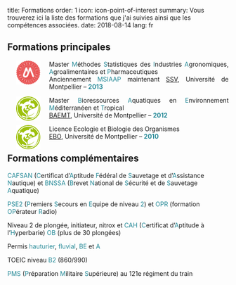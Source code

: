 title: Formations
order: 1
icon: icon-point-of-interest
summary: Vous trouverez ici la liste des formations que j'ai suivies ainsi que les compétences associées.
date: 2018-08-14
lang: fr

## Formations principales

<p style="text-align: justify">
<a href="https://formations.umontpellier.fr/fr/formations/sciences-technologies-sante-STS/master-XB/master-mathematiques-program-fruai0342321nprme157/statistique-pour-les-sciences-de-la-vie-subprogram-pr496.html" target="_blank">
<img align=left src="/pictures/logos/logo_universite_montpellier.png" width="55" height="55" hspace="20"></a>
Master <font color="#238896">M</font>éthodes <font color="#238896">S</font>tatistiques des <font color="#238896">I</font>ndustries <font color="#238896">A</font>gronomiques, <font color="#238896">A</font>groalimentaires et <font color="#238896">P</font>harmaceutiques <br> Anciennement <font color="#238896">MSIAAP</font> maintenant <a href="https://formations.umontpellier.fr/fr/formations/sciences-technologies-sante-STS/master-XB/master-mathematiques-program-fruai0342321nprme157/statistique-pour-les-sciences-de-la-vie-subprogram-pr496.html" target="_blank">SSV</a>, Université de Montpellier – <font color="#238896"><strong>2013</strong></font>
</p>

<p style="text-align: justify">
<a href="https://biologie-ecologie.com/parcours-baemt/" target="_blank">
<img align=left src="/pictures/logos/logo_bee.png" width="55" height="55" hspace="20"></a>
Master <font color="#238896">B</font>ioressources <font color="#238896">A</font>quatiques en <font color="#238896">E</font>nvironnement <font color="#238896">M</font>éditerranéen et <font color="#238896">T</font>ropical <br> <a href="https://biologie-ecologie.com/parcours-baemt/" target="_blank">BAEMT</a>, Université de Montpellier – <font color="#238896"><strong>2012</strong></font>
</p>

<p style="text-align: justify">
<a href="https://biologie-ecologie.com/licence-biologie/licence-ebo/" target="_blank">
<img align=left src="/pictures/logos/logo_bee.png" width="55" height="55" hspace="20"></a>
Licence Ecologie et Biologie des Organismes <br> <a href="https://biologie-ecologie.com/licence-biologie/licence-ebo/" target="_blank">EBO</a>, Université de Montpellier – <font color="#238896"><strong>2010</strong></font>
</p>

## Formations complémentaires

<font color="#238896">CAFSAN</font> (<font color="#238896">C</font>ertificat d’<font color="#238896">A</font>ptitude <font color="#238896">F</font>édéral de <font color="#238896">S</font>auvetage et d’<font color="#238896">A</font>ssistance <font color="#238896">N</font>autique) et <font color="#238896">BNSSA</font> (<font color="#238896">B</font>revet <font color="#238896">N</font>ational de <font color="#238896">S</font>écurité et de <font color="#238896">S</font>auvetage <font color="#238896">A</font>quatique)

<font color="#238896">PSE2</font> (<font color="#238896">P</font>remiers <font color="#238896">S</font>ecours en <font color="#238896">E</font>quipe de niveau <font color="#238896">2</font>) et <font color="#238896">OPR</font> (formation <font color="#238896">OP</font>érateur <font color="#238896">R</font>adio)

Niveau 2 de plongée, initiateur, nitrox et <font color="#238896">CAH</font> (<font color="#238896">C</font>ertificat d’<font color="#238896">A</font>ptitude à l’<font color="#238896">H</font>yperbarie) <font color="#238896">OB</font> (plus de 30 plongées)

Permis <font color="#238896">hauturier</font>, <font color="#238896">fluvial</font>, <font color="#238896">BE</font> et <font color="#238896">A</font>

TOEIC niveau <font color="#238896">B2</font> (860/990)

<font color="#238896">PMS</font> (<font color="#238896">P</font>réparation <font color="#238896">M</font>ilitaire <font color="#238896">S</font>upérieure) au 121e régiment du train